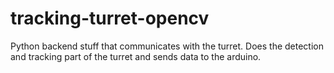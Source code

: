 # tracking-turret-opencv
Python backend stuff that communicates with the turret. Does the detection and tracking part of the turret and sends data to the arduino.
